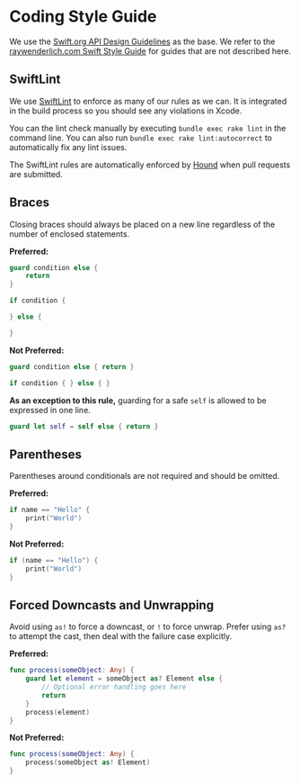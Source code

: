 # Coding Style Guide

We use the [Swift.org API Design Guidelines](https://swift.org/documentation/api-design-guidelines/) as the base. We refer to the [raywenderlich.com Swift Style Guide](https://github.com/raywenderlich/swift-style-guide/) for guides that are not described here.

## SwiftLint

We use [SwiftLint](https://github.com/realm/SwiftLint) to enforce as many of our rules as we can. It is integrated in the build process so you should see any violations in Xcode.

You can the lint check manually by executing `bundle exec rake lint` in the command line. You can also run `bundle exec rake lint:autocorrect` to automatically fix any lint issues.

The SwiftLint rules are automatically enforced by [Hound](https://houndci.com) when pull requests are submitted.

## Braces

Closing braces should always be placed on a new line regardless of the number of enclosed statements.

**Preferred:**

```swift
guard condition else {
    return
}

if condition {

} else {

}
```

**Not Preferred:**

```swift
guard condition else { return }

if condition { } else { }
```

**As an exception to this rule,** guarding for a safe `self` is allowed to be expressed in one line.
```swift
guard let self = self else { return }
```

## Parentheses

Parentheses around conditionals are not required and should be omitted.

**Preferred:**

```swift
if name == "Hello" {
    print("World")
}
```

**Not Preferred:**

```swift
if (name == "Hello") {
    print("World")
}
```

## Forced Downcasts and Unwrapping

Avoid using `as!` to force a downcast, or `!` to force unwrap. Prefer using `as?` to attempt the cast, then deal with the failure case explicitly.

**Preferred:**

```swift
func process(someObject: Any) {
    guard let element = someObject as? Element else {
        // Optional error handling goes here
        return
    }
    process(element)
}
```

**Not Preferred:**

```swift
func process(someObject: Any) {
    process(someObject as! Element)
}
```
